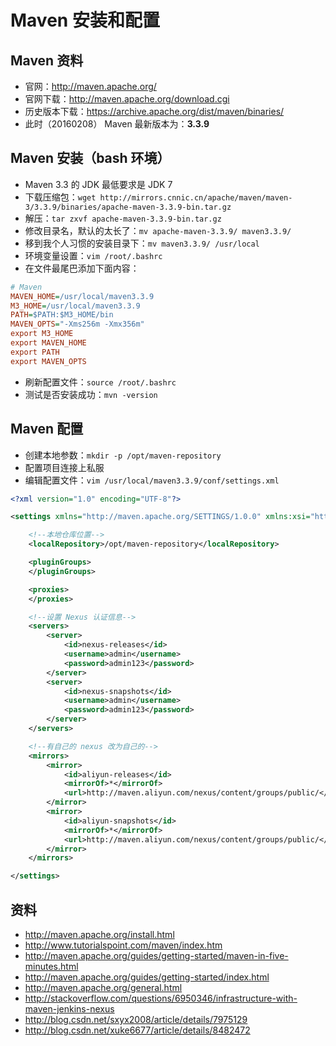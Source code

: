 # Maven 安装和配置

## Maven 资料

- 官网：<http://maven.apache.org/>
- 官网下载：<http://maven.apache.org/download.cgi>
- 历史版本下载：<https://archive.apache.org/dist/maven/binaries/>
- 此时（20160208） Maven 最新版本为：**3.3.9**

##  Maven 安装（bash 环境）

- Maven 3.3 的 JDK 最低要求是 JDK 7
- 下载压缩包：`wget http://mirrors.cnnic.cn/apache/maven/maven-3/3.3.9/binaries/apache-maven-3.3.9-bin.tar.gz`
- 解压：`tar zxvf apache-maven-3.3.9-bin.tar.gz`
- 修改目录名，默认的太长了：`mv apache-maven-3.3.9/ maven3.3.9/`
- 移到我个人习惯的安装目录下：`mv maven3.3.9/ /usr/local`
- 环境变量设置：`vim /root/.bashrc`
- 在文件最尾巴添加下面内容：

``` ini
# Maven
MAVEN_HOME=/usr/local/maven3.3.9
M3_HOME=/usr/local/maven3.3.9
PATH=$PATH:$M3_HOME/bin
MAVEN_OPTS="-Xms256m -Xmx356m"
export M3_HOME
export MAVEN_HOME
export PATH
export MAVEN_OPTS
```

- 刷新配置文件：`source /root/.bashrc`
- 测试是否安装成功：`mvn -version`

## Maven 配置

- 创建本地参数：`mkdir -p /opt/maven-repository`
- 配置项目连接上私服
- 编辑配置文件：`vim /usr/local/maven3.3.9/conf/settings.xml`

``` xml
<?xml version="1.0" encoding="UTF-8"?>

<settings xmlns="http://maven.apache.org/SETTINGS/1.0.0" xmlns:xsi="http://www.w3.org/2001/XMLSchema-instance" xsi:schemaLocation="http://maven.apache.org/SETTINGS/1.0.0 http://maven.apache.org/xsd/settings-1.0.0.xsd">

    <!--本地仓库位置-->
    <localRepository>/opt/maven-repository</localRepository>

    <pluginGroups>
    </pluginGroups>

    <proxies>
    </proxies>

    <!--设置 Nexus 认证信息-->
    <servers>
        <server>
            <id>nexus-releases</id>
            <username>admin</username>
            <password>admin123</password>
        </server>
        <server>
            <id>nexus-snapshots</id>
            <username>admin</username>
            <password>admin123</password>
        </server>
    </servers>

    <!--有自己的 nexus 改为自己的-->
    <mirrors>
        <mirror>
            <id>aliyun-releases</id>
            <mirrorOf>*</mirrorOf>
            <url>http://maven.aliyun.com/nexus/content/groups/public/</url>
        </mirror>
        <mirror>
            <id>aliyun-snapshots</id>
            <mirrorOf>*</mirrorOf>
            <url>http://maven.aliyun.com/nexus/content/groups/public/</url>
        </mirror>
    </mirrors>

</settings>
```




## 资料

- <http://maven.apache.org/install.html>
- <http://www.tutorialspoint.com/maven/index.htm>
- <http://maven.apache.org/guides/getting-started/maven-in-five-minutes.html>
- <http://maven.apache.org/guides/getting-started/index.html>
- <http://maven.apache.org/general.html>
- <http://stackoverflow.com/questions/6950346/infrastructure-with-maven-jenkins-nexus>
- <http://blog.csdn.net/sxyx2008/article/details/7975129>
- <http://blog.csdn.net/xuke6677/article/details/8482472>